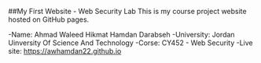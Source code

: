 ##My First Website - Web Security Lab
This is my course project website hosted on GitHub pages.

-Name: Ahmad Waleed Hikmat Hamdan Darabseh
-University: Jordan Uinversity Of Science And Technology
-Corse: CY452 - Web Security
-Live site: https://awhamdan22.github.io
